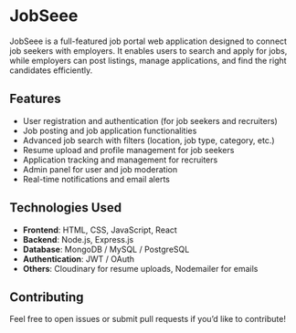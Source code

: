 # JobSeee

JobSeee is a full-featured job portal web application designed to connect job seekers with employers. It enables users to search and apply for jobs, while employers can post listings, manage applications, and find the right candidates efficiently.

## Features

- User registration and authentication (for job seekers and recruiters)
- Job posting and job application functionalities
- Advanced job search with filters (location, job type, category, etc.)
- Resume upload and profile management for job seekers
- Application tracking and management for recruiters
- Admin panel for user and job moderation
- Real-time notifications and email alerts

## Technologies Used

- **Frontend**: HTML, CSS, JavaScript, React
- **Backend**: Node.js, Express.js
- **Database**: MongoDB / MySQL / PostgreSQL
- **Authentication**: JWT / OAuth
- **Others**: Cloudinary for resume uploads, Nodemailer for emails


## Contributing
Feel free to open issues or submit pull requests if you’d like to contribute!
